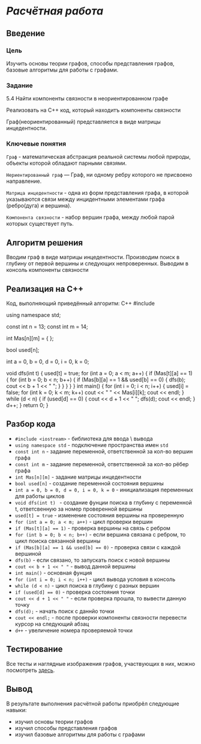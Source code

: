 # *Расчётная работа*
## Введение
### Цель
Изучить основы теории графов, способы представления графов, базовые алгоритмы для работы с графами.
### Задание
5.4 Найти компоненты связности в неориентированном графе

Реализовать на C++ код, который находитъ компоненты связности

Граф(неориентированный) представляется в виде матрицы инцедентности.
### Ключевые понятия
`Граф` - математическая абстракция реальной системы любой природы, объекты которой обладают парными связями.

`Нериентированный граф` — Граф, ни одному ребру которого не присвоено направление.

`Матрица инцедентности` - одна из форм представления графа, в которой указываются связи между инцидентными элементами графа (ребро(дуга) и вершина).

`Компонента связности` - набор вершин графа, между любой парой которых существует путь.
## Алгоритм решения
Вводим граф в виде матрицы инцедентности. Производим поиск в глубину от первой вершины и следующих непроверенных. Выводим в консоль компоненты связности
## Реализация на С++
Код, выполняющий приведённый алгоритм:
C++
#include <iostream>

using namespace std;

const int n = 13;
const int m = 14;

int Mas[n][m] = { };

bool used[n];

int a = 0, b = 0, d = 0, i = 0, k = 0;

void dfs(int t) 
{
	used[t] = true;
	for (int a = 0; a < m; a++)
	{
		if (Mas[t][a] == 1)
		{
			for (int b = 0; b < n; b++)
			{
				if (Mas[b][a] == 1 && used[b] == 0)
				{
					dfs(b);
					cout << b + 1 << " ";
				}
			}
		}
	}
}
int main()
{
	for (int i = 0; i < n; i++)
	{
		used[i] = false;
		for (int k = 0; k < m; k++)
			cout << " " << Mas[i][k];
		cout << endl;
	}
	while (d < n)
	{
		if (used[d] == 0)
		{
			cout << d + 1 << " ";
			dfs(d);
			cout << endl;
		}
		d++;
	}
	return 0;
}
## Разбор кода
- `#include <iostream>` - библиотека для ввода \ вывода
- `using namespace std` - подключение пространства имен `std`
- `const int n` - задание переменной, ответственной за кол-во вершин графа
- `const int m` - задание переменной, ответственной за кол-во рёбер графа
- `int Mas[n][m]` - задание матрицы инцедентности
- `bool used[n]` - создание переменной состояния вершины
- `int a = 0, b = 0, d = 0, i = 0, k = 0` - инициализация переменных для работы циклов
- `void dfs(int t) ` -  создание фунции поиска в глубину с переменной t, ответсвенную за номер проверенной вершины
- `used[t] = true` - изменение состояния вершины на проверенную
- `for (int a = 0; a < m; a++)` - цикл проверки вершин
- `if (Mas[t][a] == 1)` - проверка вершины на связь с ребром
- `for (int b = 0; b < n; b++)` - если вершина связана с ребром, то цикл поиска связанной вершины
- `if (Mas[b][a] == 1 && used[b] == 0)` - проверка связи с каждой вершиной
- `dfs(b)` - если связано, то запускать поиск с новой вершины
- `cout << b + 1 << " "` - вывод данной вершины
- `int main()` - основная фунция
- `for (int i = 0; i < n; i++)` - цикл вывода условия в консоль
- `while (d < n)` - цикл поиска в глубину с разных вершин
- `if (used[d] == 0)` - проверка состояния точки
- `cout << d + 1 << " "` - если проверка прошла, то вывести данную точку
- `dfs(d);` - начать поиск с даннйо точки
- `cout << endl;` - после проверки компоненты связности перевести курсор на следующий абзац
- `d++` - увеличение номера проверяемой точки 

## Тестирование
Все тесты и наглядные изображения графов, участвующих в них, можно посмотреть [здесь](https://github.com/iis-32170x/RPIIS/tree/%D0%90%D0%B1%D1%80%D0%B0%D0%BC%D0%BE%D0%B2_%D0%94/PP/%D0%A2%D0%B5%D1%81%D1%82%D1%8B).
## Вывод
В результате выполнения расчётной работы приобрёл следующие навыки:

- изучил основы теории графов
- изучил способы представления графов
- изучил базовые алгоритмы для работы с графами
